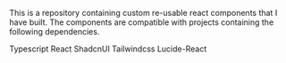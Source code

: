 This is a repository containing custom re-usable react components that I have built. The components are compatible with projects containing the following dependencies.

Typescript
React
ShadcnUI
Tailwindcss
Lucide-React
